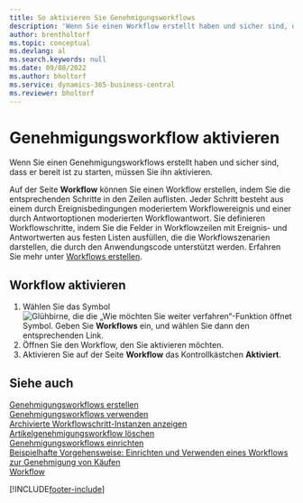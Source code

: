 ```yaml
---
title: So aktivieren Sie Genehmigungsworkflows
description: 'Wenn Sie einen Workflow erstellt haben und sicher sind, dass er bereit ist zu starten, müssen Sie den Workflow aktivieren.'
author: brentholtorf
ms.topic: conceptual
ms.devlang: al
ms.search.keywords: null
ms.date: 09/08/2022
ms.author: bholtorf
ms.service: dynamics-365-business-central
ms.reviewer: bholtorf
---
```

# <a name="enable-approval-workflows"></a>Genehmigungsworkflow aktivieren

Wenn Sie einen Genehmigungsworkflows erstellt haben und sicher sind, dass er bereit ist zu starten, müssen Sie ihn aktivieren.  

Auf der Seite **Workflow** können Sie einen Workflow erstellen, indem Sie die entsprechenden Schritte in den Zeilen auflisten. Jeder Schritt besteht aus einem durch Ereignisbedingungen moderiertem Workflowereignis und einer durch Antwortoptionen moderierten Workflowantwort. Sie definieren Workflowschritte, indem Sie die Felder in Workflowzeilen mit Ereignis- und Antwortwerten aus festen Listen ausfüllen, die die Workflowszenarien darstellen, die durch den Anwendungscode unterstützt werden. Erfahren Sie mehr unter [Workflows erstellen](across-how-to-create-workflows.md).  

## <a name="enable-a-workflow"></a>Workflow aktivieren

1. Wählen Sie das Symbol ![Glühbirne, die die „Wie möchten Sie weiter verfahren“-Funktion öffnet](media/ui-search/search_small.png "Was möchten Sie tun?") Symbol. Geben Sie **Workflows** ein, und wählen Sie dann den entsprechenden Link.  
2. Öffnen Sie den Workflow, den Sie aktivieren möchten.  
3. Aktivieren Sie auf der Seite **Workflow** das Kontrollkästchen **Aktiviert**.  

## <a name="see-also"></a>Siehe auch

[Genehmigungsworkflows erstellen](across-how-to-create-workflows.md)  
[Genehmigungsworkflows verwenden](across-use-workflows.md)  
[Archivierte Workflowschritt-Instanzen anzeigen](across-how-to-view-archived-workflow-step-instances.md)  
[Artikelgenehmigungsworkflow löschen](across-how-to-delete-workflows.md)  
[Genehmigungsworkflows einrichten](across-set-up-workflows.md)  
[Beispielhafte Vorgehensweise: Einrichten und Verwenden eines Workflows zur Genehmigung von Käufen](walkthrough-setting-up-and-using-a-purchase-approval-workflow.md)  
[Workflow](across-workflow.md)  

[!INCLUDE[footer-include](includes/footer-banner.md)]
